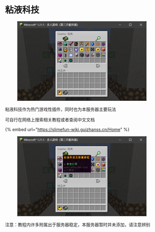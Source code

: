 # 粘液科技

<figure><img src="../.gitbook/assets/image (10).png" alt=""><figcaption></figcaption></figure>

粘液科技作为热门游戏性插件，同时也为本服务器主要玩法

可自行在网络上搜索相关教程或者查阅中文文档

{% embed url="https://slimefun-wiki.guizhanss.cn/Home" %}

<figure><img src="../.gitbook/assets/image (11).png" alt=""><figcaption></figcaption></figure>

注意：教程内许多附属出于服务器稳定，本服务器暂时并未添加，请注意辨别
